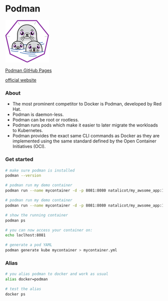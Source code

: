 # Podman
![podman](../images/podman.png)

[Podman GitHub Pages](https://github.com/containers/podman/)

[official website](https://podman.io/)

### About
- The most prominent competitor to Docker is Podman, developed by Red Hat.
- Podman is daemon-less.
- Podman can be root or rootless. 
- Podman runs pods which make it easier to later migrate the workloads to Kubernetes.
- Podman provides the exact same CLI commands as Docker as they are implemented using the same standard defined by the Open Container Initiatives (OCI).



### Get started
```sh
# make sure podman is installed
podman --version
```

```sh
# podman run my demo container
podman run --name mycontainer -d -p 8081:8080 natalicot/my_awsome_app:1.0.1
```

```sh
# podman run my demo container
podman run --name mycontainer -d -p 8081:8080 natalicot/my_awsome_app:1.0.1
```

```sh
# show the running container
podman ps
```

```sh
# you can now access your container on:
echo loclhost:8081
```

```sh
# generate a pod YAML
podman generate kube mycontainer > mycontainer.yml
```

### Alias
```sh
# you alias podman to docker and work as usual
alias docker=podman
```

```sh
# test the alias
docker ps
```
